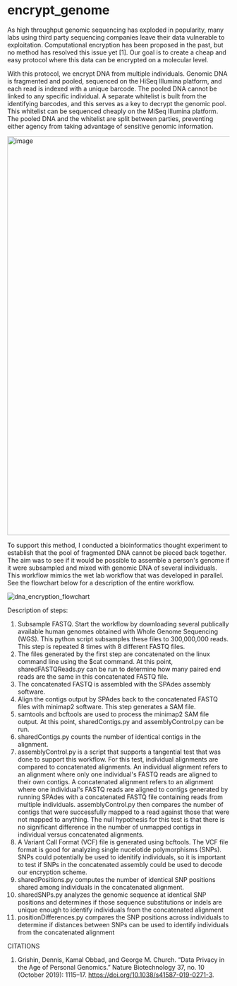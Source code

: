 # encrypt_genome

As high throughput genomic sequencing has exploded in popularity, many labs using third party sequencing companies leave their data vulnerable to exploitation. Computational encryption has been proposed in the past, but no method has resolved this issue yet [1]. Our goal is to create a cheap and easy protocol where this data can be encrypted on a molecular level. 

With this protocol, we encrypt DNA from multiple individuals. Genomic DNA is fragmented and pooled, sequenced on the HiSeq Illumina platform, and each read is indexed with a unique barcode. The pooled DNA  cannot be linked to any specific individual. A separate whitelist is built from the identifying barcodes, and this serves as a key to decrypt the genomic pool. This whitelist can be sequenced cheaply on the MiSeq Illumina platform. The pooled DNA and the whitelist are split between parties, preventing either agency from taking advantage of sensitive genomic information. 

<img width="902" alt="image" src="https://github.com/user-attachments/assets/ff446f74-95f7-462f-9dc7-4884081d2182" />

To support this method, I conducted a bioinformatics thought experiment to establish that the pool of fragmented DNA cannot be pieced back together. The aim was to see if it would be possible to assemble a person's genome if it were subsampled and mixed with genomic DNA of several individuals. This workflow mimics the wet lab workflow that was developed in parallel. See the flowchart below for a description of the entire workflow.

![dna_encryption_flowchart](https://github.com/user-attachments/assets/62d640b3-7b27-4421-8eb6-37192de2c3c8)

Description of steps:
1. Subsample FASTQ. Start the workflow by downloading several publically available human genomes obtained with Whole Genome Sequencing (WGS). This python script subsamples these files to 300,000,000 reads. This step is repeated 8 times with 8 different FASTQ files.
2. The files generated by the first step are concatenated on the linux command line using the $cat command. At this point, sharedFASTQReads.py can be run to determine how many paired end reads are the same in this concatenated FASTQ file. 
3. The concatenated FASTQ is assembled with the SPAdes assembly software. 
4. Align the contigs output by SPAdes back to the concatenated FASTQ files with minimap2 software. This step generates a SAM file.
5. samtools and bcftools are used to process the minimap2 SAM file output. At this point, sharedContigs.py and assemblyControl.py can be run.
  1. sharedContigs.py counts the number of identical contigs in the alignment.
  2. assemblyControl.py is a script that supports a tangential test that was done to support this workflow. For this test, individual alignments are compared to concatenated alignments. An individual alignment refers to an alignment where only one individual's FASTQ reads are aligned to their own contigs. A concatenated alignment refers to an alignment where one individual's FASTQ reads are aligned to contigs generated by running SPAdes with a concatenated FASTQ file containing reads from multiple individuals. assemblyControl.py then compares the number of contigs that were successfully mapped to a read against those that were not mapped to anything. The null hypothesis for this test is that there is no significant difference in the number of unmapped contigs in individual versus concatenated alignments.
6. A Variant Call Format (VCF) file is generated using bcftools. The VCF file format is good for analyzing single nucelotide polymorphisms (SNPs). SNPs could potentially be used to idenitify individuals, so it is important to test if SNPs in the concatenated assembly could be used to decode our encryption scheme.
  1. sharedPositions.py computes the number of identical SNP positions shared among individuals in the concatenated alignment.
  2. sharedSNPs.py analyzes the genomic sequence at identical SNP positions and determines if those sequence substitutions or indels are unique enough to identify individuals from the concatenated alignment
  3. positionDifferences.py compares the SNP positions across individuals to determine if distances between SNPs can be used to identify individuals from the concatenated alignment



CITATIONS
1. Grishin, Dennis, Kamal Obbad, and George M. Church. “Data Privacy in the Age of Personal Genomics.” Nature Biotechnology 37, no. 10 (October 2019): 1115–17. https://doi.org/10.1038/s41587-019-0271-3.
